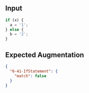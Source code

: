 
## Input
```javascript input
if (x) {
  a = '1';
} else {
  b = '2';
}
```

## Expected Augmentation
```json expected augmentations
{
  "0-41-IfStatement": {
    "match": false
  }
}
```
